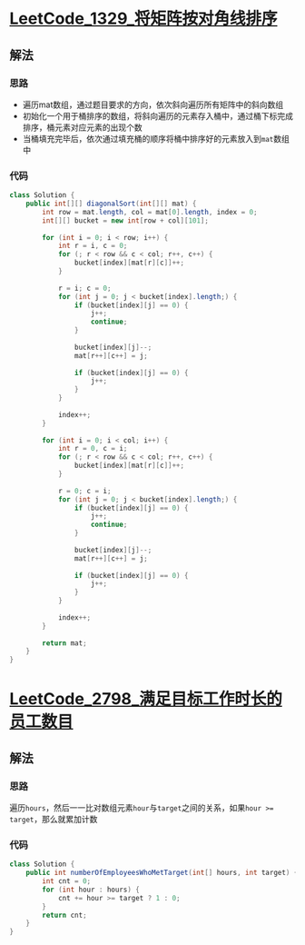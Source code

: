 # [LeetCode_1329_将矩阵按对角线排序](https://leetcode.cn/problems/sort-the-matrix-diagonally)
## 解法
### 思路
- 遍历mat数组，通过题目要求的方向，依次斜向遍历所有矩阵中的斜向数组
- 初始化一个用于桶排序的数组，将斜向遍历的元素存入桶中，通过桶下标完成排序，桶元素对应元素的出现个数
- 当桶填充完毕后，依次通过填充桶的顺序将桶中排序好的元素放入到`mat`数组中
### 代码
```java
class Solution {
    public int[][] diagonalSort(int[][] mat) {
        int row = mat.length, col = mat[0].length, index = 0;
        int[][] bucket = new int[row + col][101];
        
        for (int i = 0; i < row; i++) {
            int r = i, c = 0;
            for (; r < row && c < col; r++, c++) {
                bucket[index][mat[r][c]]++;
            }
            
            r = i; c = 0;
            for (int j = 0; j < bucket[index].length;) {
                if (bucket[index][j] == 0) {
                    j++;
                    continue;
                }
                
                bucket[index][j]--;
                mat[r++][c++] = j;
                
                if (bucket[index][j] == 0) {
                    j++;
                }
            }
            
            index++;
        }
        
        for (int i = 0; i < col; i++) {
            int r = 0, c = i;
            for (; r < row && c < col; r++, c++) {
                bucket[index][mat[r][c]]++;
            }
            
            r = 0; c = i;
            for (int j = 0; j < bucket[index].length;) {
                if (bucket[index][j] == 0) {
                    j++;
                    continue;
                }
                
                bucket[index][j]--;
                mat[r++][c++] = j;
                
                if (bucket[index][j] == 0) {
                    j++;
                }
            }
            
            index++;
        }
        
        return mat;
    }
}
```
# [LeetCode_2798_满足目标工作时长的员工数目](https://leetcode.cn/problems/number-of-employees-who-met-the-target/)
## 解法
### 思路
遍历`hours`，然后一一比对数组元素`hour`与`target`之间的关系，如果`hour >= target`，那么就累加计数
### 代码
```java
class Solution {
    public int numberOfEmployeesWhoMetTarget(int[] hours, int target) {
        int cnt = 0;
        for (int hour : hours) {
            cnt += hour >= target ? 1 : 0;
        }
        return cnt;
    }
}
```